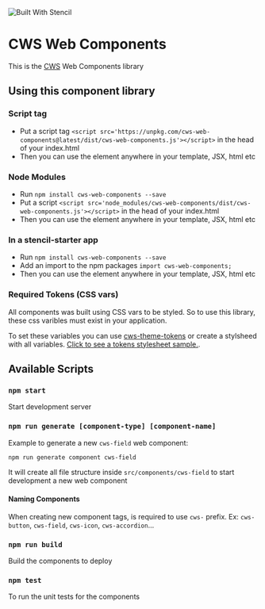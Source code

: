 ![Built With Stencil](https://img.shields.io/badge/-Built%20With%20Stencil-16161d.svg?logo=data%3Aimage%2Fsvg%2Bxml%3Bbase64%2CPD94bWwgdmVyc2lvbj0iMS4wIiBlbmNvZGluZz0idXRmLTgiPz4KPCEtLSBHZW5lcmF0b3I6IEFkb2JlIElsbHVzdHJhdG9yIDE5LjIuMSwgU1ZHIEV4cG9ydCBQbHVnLUluIC4gU1ZHIFZlcnNpb246IDYuMDAgQnVpbGQgMCkgIC0tPgo8c3ZnIHZlcnNpb249IjEuMSIgaWQ9IkxheWVyXzEiIHhtbG5zPSJodHRwOi8vd3d3LnczLm9yZy8yMDAwL3N2ZyIgeG1sbnM6eGxpbms9Imh0dHA6Ly93d3cudzMub3JnLzE5OTkveGxpbmsiIHg9IjBweCIgeT0iMHB4IgoJIHZpZXdCb3g9IjAgMCA1MTIgNTEyIiBzdHlsZT0iZW5hYmxlLWJhY2tncm91bmQ6bmV3IDAgMCA1MTIgNTEyOyIgeG1sOnNwYWNlPSJwcmVzZXJ2ZSI%2BCjxzdHlsZSB0eXBlPSJ0ZXh0L2NzcyI%2BCgkuc3Qwe2ZpbGw6I0ZGRkZGRjt9Cjwvc3R5bGU%2BCjxwYXRoIGNsYXNzPSJzdDAiIGQ9Ik00MjQuNywzNzMuOWMwLDM3LjYtNTUuMSw2OC42LTkyLjcsNjguNkgxODAuNGMtMzcuOSwwLTkyLjctMzAuNy05Mi43LTY4LjZ2LTMuNmgzMzYuOVYzNzMuOXoiLz4KPHBhdGggY2xhc3M9InN0MCIgZD0iTTQyNC43LDI5Mi4xSDE4MC40Yy0zNy42LDAtOTIuNy0zMS05Mi43LTY4LjZ2LTMuNkgzMzJjMzcuNiwwLDkyLjcsMzEsOTIuNyw2OC42VjI5Mi4xeiIvPgo8cGF0aCBjbGFzcz0ic3QwIiBkPSJNNDI0LjcsMTQxLjdIODcuN3YtMy42YzAtMzcuNiw1NC44LTY4LjYsOTIuNy02OC42SDMzMmMzNy45LDAsOTIuNywzMC43LDkyLjcsNjguNlYxNDEuN3oiLz4KPC9zdmc%2BCg%3D%3D&colorA=16161d&style=flat-square)

# CWS Web Components

This is the [CWS](https://cws.digital) Web Components library

## Using this component library

### Script tag

- Put a script tag `<script src='https://unpkg.com/cws-web-components@latest/dist/cws-web-components.js'></script>` in the head of your index.html
- Then you can use the element anywhere in your template, JSX, html etc

### Node Modules

- Run `npm install cws-web-components --save`
- Put a script `<script src='node_modules/cws-web-components/dist/cws-web-components.js'></script>` in the head of your index.html
- Then you can use the element anywhere in your template, JSX, html etc

### In a stencil-starter app

- Run `npm install cws-web-components --save`
- Add an import to the npm packages `import cws-web-components;`
- Then you can use the element anywhere in your template, JSX, html etc

### Required Tokens (CSS vars)

All components was built using CSS vars to be styled. So to use this library, these css varibles must exist in your application.

To set these variables you can use [cws-theme-tokens](https://github.com/autorei/cws-theme-tokens) or create a stylsheed with all variables. [Click to see a tokens stylesheet sample.](https://github.com/autorei/cws-web-components/tree/master/src/global/tokens.css).

## Available Scripts

### `npm start`
Start development server

### `npm run generate [component-type] [component-name]`
Example to generate a new `cws-field` web component:
```bash
npm run generate component cws-field
````

It will create all file structure inside `src/components/cws-field` to start development a new web component

#### Naming Components

When creating new component tags, is required to use `cws-` prefix.
Ex: `cws-button`, `cws-field`, `cws-icon`, `cws-accordion`...

### `npm run build`

Build the components to deploy

### `npm test`

To run the unit tests for the components
